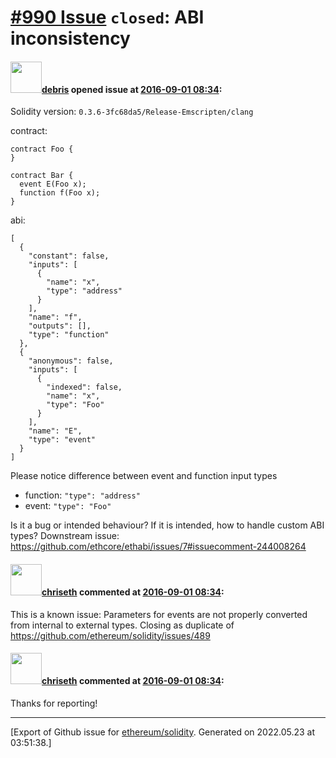 # [\#990 Issue](https://github.com/ethereum/solidity/issues/990) `closed`: ABI inconsistency

#### <img src="https://avatars.githubusercontent.com/u/2613714?u=59d34867cf9d3916b0ddf197271cdd5143b1aa33&v=4" width="50">[debris](https://github.com/debris) opened issue at [2016-09-01 08:34](https://github.com/ethereum/solidity/issues/990):

Solidity version: `0.3.6-3fc68da5/Release-Emscripten/clang`

contract:

```
contract Foo {
}

contract Bar {
  event E(Foo x);
  function f(Foo x);
}
```

abi:

```
[
  {
    "constant": false,
    "inputs": [
      {
        "name": "x",
        "type": "address"
      }
    ],
    "name": "f",
    "outputs": [],
    "type": "function"
  },
  {
    "anonymous": false,
    "inputs": [
      {
        "indexed": false,
        "name": "x",
        "type": "Foo"
      }
    ],
    "name": "E",
    "type": "event"
  }
]
```

Please notice difference between event and function input types
- function: `"type": "address"`
- event: `"type": "Foo"`

Is it a bug or intended behaviour? If it is intended, how to handle custom ABI types?
Downstream issue: https://github.com/ethcore/ethabi/issues/7#issuecomment-244008264


#### <img src="https://avatars.githubusercontent.com/u/9073706?v=4" width="50">[chriseth](https://github.com/chriseth) commented at [2016-09-01 08:34](https://github.com/ethereum/solidity/issues/990#issuecomment-244013703):

This is a known issue: Parameters for events are not properly converted from internal to external types. Closing as duplicate of https://github.com/ethereum/solidity/issues/489

#### <img src="https://avatars.githubusercontent.com/u/9073706?v=4" width="50">[chriseth](https://github.com/chriseth) commented at [2016-09-01 08:34](https://github.com/ethereum/solidity/issues/990#issuecomment-244013817):

Thanks for reporting!


-------------------------------------------------------------------------------



[Export of Github issue for [ethereum/solidity](https://github.com/ethereum/solidity). Generated on 2022.05.23 at 03:51:38.]
